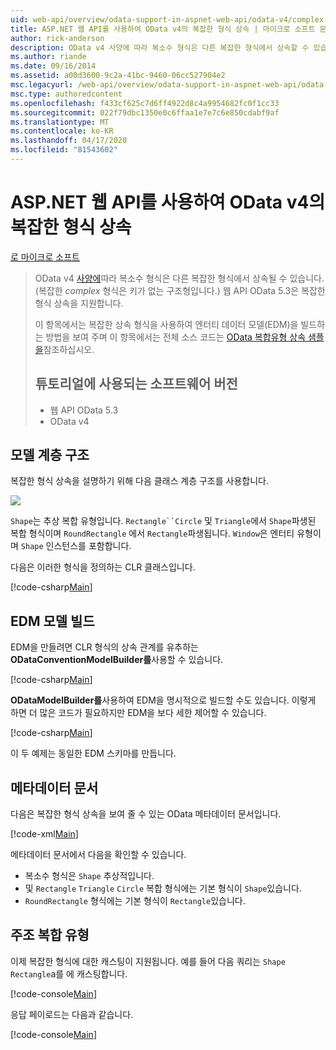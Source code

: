 ```yaml
---
uid: web-api/overview/odata-support-in-aspnet-web-api/odata-v4/complex-type-inheritance-in-odata-v4
title: ASP.NET 웹 API를 사용하여 OData v4의 복잡한 형식 상속 | 마이크로 소프트 문서
author: rick-anderson
description: OData v4 사양에 따라 복소수 형식은 다른 복잡한 형식에서 상속할 수 있습니다. (복잡한 형식은 키가 없는 구조형입니다.) 웹 API...
ms.author: riande
ms.date: 09/16/2014
ms.assetid: a00d3600-9c2a-41bc-9460-06cc527904e2
msc.legacyurl: /web-api/overview/odata-support-in-aspnet-web-api/odata-v4/complex-type-inheritance-in-odata-v4
msc.type: authoredcontent
ms.openlocfilehash: f433cf625c7d6ff4922d8c4a9954682fc0f1cc33
ms.sourcegitcommit: 022f79dbc1350e0c6ffaa1e7e7c6e850cdabf9af
ms.translationtype: MT
ms.contentlocale: ko-KR
ms.lasthandoff: 04/17/2020
ms.locfileid: "81543602"
---
```

# <a name="complex-type-inheritance-in-odata-v4-with-aspnet-web-api"></a>ASP.NET 웹 API를 사용하여 OData v4의 복잡한 형식 상속

[로 마이크로 소프트](https://github.com/microsoft)

> OData v4 [사양에](http://www.odata.org/documentation/odata-version-4-0/)따라 복소수 형식은 다른 복잡한 형식에서 상속될 수 있습니다. (복잡한 *complex* 형식은 키가 없는 구조형입니다.) 웹 API OData 5.3은 복잡한 형식 상속을 지원합니다.
> 
> 이 항목에서는 복잡한 상속 형식을 사용하여 엔터티 데이터 모델(EDM)을 빌드하는 방법을 보여 주며 이 항목에서는 전체 소스 코드는 [OData 복합유형 상속 샘플을](http://aspnet.codeplex.com/sourcecontrol/latest#Samples/WebApi/OData/v4/ODataComplexTypeInheritanceSample/ReadMe.txt)참조하십시오.
> 
> ## <a name="software-versions-used-in-the-tutorial"></a>튜토리얼에 사용되는 소프트웨어 버전
> 
> 
> - 웹 API OData 5.3
> - OData v4

## <a name="model-hierarchy"></a>모델 계층 구조

복잡한 형식 상속을 설명하기 위해 다음 클래스 계층 구조를 사용합니다.

![](complex-type-inheritance-in-odata-v4/_static/image1.png)

`Shape`는 추상 복합 유형입니다. `Rectangle``Circle` 및 `Triangle`에서 `Shape`파생된 복합 형식이며 `RoundRectangle` 에서 `Rectangle`파생됩니다. `Window`은 엔터티 유형이며 `Shape` 인스턴스를 포함합니다.

다음은 이러한 형식을 정의하는 CLR 클래스입니다.

[!code-csharp[Main](complex-type-inheritance-in-odata-v4/samples/sample1.cs)]

## <a name="build-the-edm-model"></a>EDM 모델 빌드

EDM을 만들려면 CLR 형식의 상속 관계를 유추하는 **ODataConventionModelBuilder를**사용할 수 있습니다.

[!code-csharp[Main](complex-type-inheritance-in-odata-v4/samples/sample2.cs)]

**ODataModelBuilder를**사용하여 EDM을 명시적으로 빌드할 수도 있습니다. 이렇게 하면 더 많은 코드가 필요하지만 EDM을 보다 세한 제어할 수 있습니다.

[!code-csharp[Main](complex-type-inheritance-in-odata-v4/samples/sample3.cs)]

이 두 예제는 동일한 EDM 스키마를 만듭니다.

## <a name="metadata-document"></a>메타데이터 문서

다음은 복잡한 형식 상속을 보여 줄 수 있는 OData 메타데이터 문서입니다.

[!code-xml[Main](complex-type-inheritance-in-odata-v4/samples/sample4.xml?highlight=13,17,25,30)]

메타데이터 문서에서 다음을 확인할 수 있습니다.

- 복소수 형식은 `Shape` 추상적입니다.
- 및 `Rectangle` `Triangle` `Circle` 복합 형식에는 기본 형식이 `Shape`있습니다.
- `RoundRectangle` 형식에는 기본 형식이 `Rectangle`있습니다.

## <a name="casting-complex-types"></a>주조 복합 유형

이제 복잡한 형식에 대한 캐스팅이 지원됩니다. 예를 들어 다음 쿼리는 `Shape` `Rectangle`a를 에 캐스팅합니다.

[!code-console[Main](complex-type-inheritance-in-odata-v4/samples/sample5.cmd)]

응답 페이로드는 다음과 같습니다.

[!code-console[Main](complex-type-inheritance-in-odata-v4/samples/sample6.cmd)]

